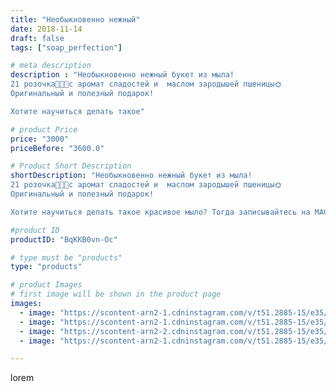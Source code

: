 ```yaml
---
title: "Необыкновенно нежный"
date: 2018-11-14
draft: false
tags: ["soap_perfection"]

# meta description
description : "Необыкновенно нежный букет из мыла!
21 розочка🌹🌹🌹с аромат сладостей и  маслом зародышей пшеницы🌞
Оригинальный и полезный подарок!

Хотите научиться делать такое"

# product Price
price: "3000"
priceBefore: "3600.0"

# Product Short Description
shortDescription: "Необыкновенно нежный букет из мыла!
21 розочка🌹🌹🌹с аромат сладостей и  маслом зародышей пшеницы🌞
Оригинальный и полезный подарок!

Хотите научиться делать такое красивое мыло? Тогда записывайтесь на МАСТЕР КЛАСС ПО МЫЛОВАРЕНИЮ  который состоится 24 ноября. Количество мест ограничено 😉"

#product ID
productID: "BqKKB0vn-Oc"

# type must be "products"
type: "products"

# product Images
# first image will be shown in the product page
images:
  - image: "https://scontent-arn2-1.cdninstagram.com/v/t51.2885-15/e35/43914784_666842657045233_1332996143037474453_n.jpg?se=7&tp=1&_nc_ht=scontent-arn2-1.cdninstagram.com&_nc_cat=101&_nc_ohc=rJic2HbDPIMAX8c5WmX&ccb=7-4&oh=f62ecbdd390ef0993e609a269effd52a&oe=608209FF&ig_cache_key=MTkxMjM4NTA5NDU1MzQ3NzE0OA%3D%3D.2-ccb7-4"
  - image: "https://scontent-arn2-1.cdninstagram.com/v/t51.2885-15/e35/45597891_293086211310604_2152990899529488017_n.jpg?se=7&tp=1&_nc_ht=scontent-arn2-1.cdninstagram.com&_nc_cat=104&_nc_ohc=uVWU4swwa3oAX_UUdsc&ccb=7-4&oh=359a70f50b8ab62254cb987f13216847&oe=6084472C&ig_cache_key=MTkxMjM4NTA5NDU3MDQ2MTI1NA%3D%3D.2-ccb7-4"
  - image: "https://scontent-arn2-2.cdninstagram.com/v/t51.2885-15/e35/43595143_2198832467026736_7081752468612756147_n.jpg?se=7&tp=1&_nc_ht=scontent-arn2-2.cdninstagram.com&_nc_cat=108&_nc_ohc=hZNflG8AE-oAX-XGyRF&ccb=7-4&oh=be5bda97b7b6c3ce265deefffd40eb9b&oe=60839E9F&ig_cache_key=MTkxMjM4NTA5NDU3MDMxNzUxOQ%3D%3D.2-ccb7-4"
  - image: "https://scontent-arn2-1.cdninstagram.com/v/t51.2885-15/e35/42996230_203271430572109_4034703029371017464_n.jpg?se=7&tp=1&_nc_ht=scontent-arn2-1.cdninstagram.com&_nc_cat=101&_nc_ohc=m15yQnCjw38AX_5ZvNj&ccb=7-4&oh=32615e30a848ef02eae6aa9f68527c65&oe=6084D96D&ig_cache_key=MTkxMjM4NTA5NDU3ODYyODY5Mw%3D%3D.2-ccb7-4"

---
```

lorem
